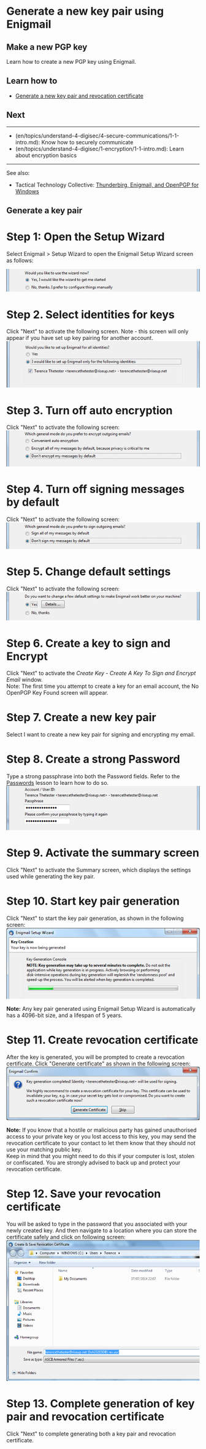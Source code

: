 # Generate a new key pair using Enigmail
## Make a new PGP key

Learn how to create a new PGP key using Enigmail.



## Learn how to

 - [Generate a new key pair and revocation certificate](en/topics/tool-3-enigmail/1-new-key/3-1-learn.md)



## Next

---
- (en/topics/understand-4-digisec/4-secure-communications/1-1-intro.md):  Know how to securely communicate
- (en/topics/understand-4-digisec/1-encryption/1-1-intro.md): Learn about encryption basics
---
See also:
- Tactical Technology Collective: [Thunderbirg, Enigmail, and OpenPGP for Windows](https://securityinabox.org/en/guide/thunderbird/windows)



## Generate a key pair

# Step 1: Open the Setup Wizard
Select Enigmail > Setup Wizard to open the Enigmail Setup Wizard screen as follows:

![thunderbird_56](thunderbird_56.png)
<br>
# Step 2. Select identities for keys
Click "Next" to activate the following screen. Note - this screen will only appear if you have set up key pairing for another account.
![thunderbird_59](thunderbird_59.png)
<br>

# Step 3. Turn off auto encryption
Click "Next" to activate the following screen:
![thunderbird_60](thunderbird_60.png)
<br>

# Step 4. Turn off signing messages by default
Click "Next" to activate the following screen:
![thunderbird_61](thunderbird_61.png)
<br>
# Step 5. Change default settings
Click "Next" to activate the following screen:
![thunderbird_62](thunderbird_62.png)
<br>
# Step 6. Create a key to sign and Encrypt
Click "Next" to activate the *Create Key - Create A Key To Sign and Encrypt Email* window.
<br>
Note: The first time you attempt to create a key for an email account, the No OpenPGP Key Found screen will appear.
<br>
# Step 7. Create a new key pair
Select I want to create a new key pair for signing and encrypting my email.
<br>
# Step 8. Create a strong Password
Type a strong passphrase into both the Password fields. Refer to the [Passwords](en/topics/understand-4-digisec/2-passwords/1-1-intro.md) lesson to learn how to do so.
![thunderbird_65](thunderbird_65.png)
<br>
# Step 9. Activate the summary screen
Click "Next" to activate the Summary screen, which displays the settings used while generating the key pair.
<br>
# Step 10. Start key pair generation
Click "Next" to start the key pair generation, as shown in the following screen:
![thunderbird_67](thunderbird_67.png)
<br>

**Note:** Any key pair generated using Enigmail Setup Wizard is automatically has a 4096-bit size, and a lifespan of 5 years.
<br>
# Step 11. Create revocation certificate
After the key is generated, you will be prompted to create a revocation certificate. Click "Generate certificate" as shown in the following screen:
![thunderbird_68](thunderbird_68.png)
<br>

**Note:** If you know that a hostile or malicious party has gained unauthorised access to your private key or you lost access to this key, you may send the revocation certificate to your contact to let them know that they should not use your matching public key.
<br>
Keep in mind that you might need to do this if your computer is lost, stolen or confiscated. You are strongly advised to back up and protect your revocation certificate.
<br>
# Step 12. Save your revocation certificate
You will be asked to type in the password that you associated with your newly created key. And then navigate to a location where you can store the certificate safely and click on following screen:
![thunderbird_70](thunderbird_70.png)
<br>
# Step 13. Complete generation of key pair and revocation certificate
Click "Next" to complete generating both a key pair and revocation certificate.



